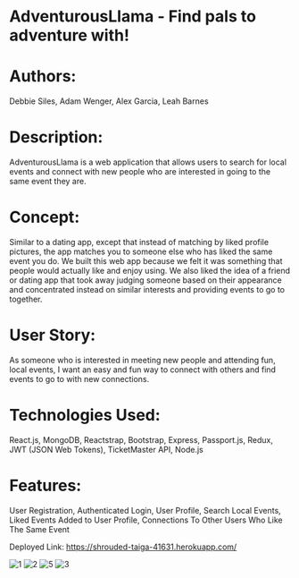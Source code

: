 # AdventurousLlama - Find pals to adventure with!

# Authors: 
Debbie Siles, Adam Wenger, Alex Garcia, Leah Barnes

# Description:
AdventurousLlama is a web application that allows users to search for local events and connect with new people who are interested in going to the same event they are.

# Concept:
Similar to a dating app, except that instead of matching by liked profile pictures, the app matches you to someone else who has liked the same event you do. We built this web app because we felt it was something that people would actually like and enjoy using. We also liked the idea of a friend or dating app that took away judging someone based on their appearance and concentrated instead on similar interests and providing events to go to together. 

# User Story: 
As someone who is interested in meeting new people and attending fun, local events, I want an easy and fun way to connect with others and find events to go to with new connections. 

# Technologies Used:
React.js, MongoDB, Reactstrap, Bootstrap, Express, Passport.js, Redux, JWT (JSON Web Tokens), TicketMaster API, Node.js

# Features:
User Registration, Authenticated Login, User Profile, Search Local Events, Liked Events Added to User Profile, Connections To Other Users Who Like The Same Event

Deployed Link: https://shrouded-taiga-41631.herokuapp.com/

![1](https://user-images.githubusercontent.com/53705501/78416423-9aef4c80-75f6-11ea-86b8-6ad73fbfd16d.jpg)
![2](https://user-images.githubusercontent.com/53705501/78416430-a6db0e80-75f6-11ea-8640-110220196d0e.jpg)
![5](https://user-images.githubusercontent.com/53705501/78416431-a93d6880-75f6-11ea-9501-fb1b2e118826.jpg)
![3](https://user-images.githubusercontent.com/53705501/78416434-a9d5ff00-75f6-11ea-866d-057e4adb7747.jpg)



